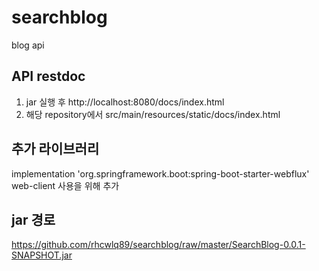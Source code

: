 # searchblog
blog api

## API restdoc
1. jar 실행 후
http://localhost:8080/docs/index.html
2. 해당 repository에서 
src/main/resources/static/docs/index.html

## 추가 라이브러리
implementation 'org.springframework.boot:spring-boot-starter-webflux'
web-client 사용을 위해 추가

## jar 경로
https://github.com/rhcwlq89/searchblog/raw/master/SearchBlog-0.0.1-SNAPSHOT.jar
